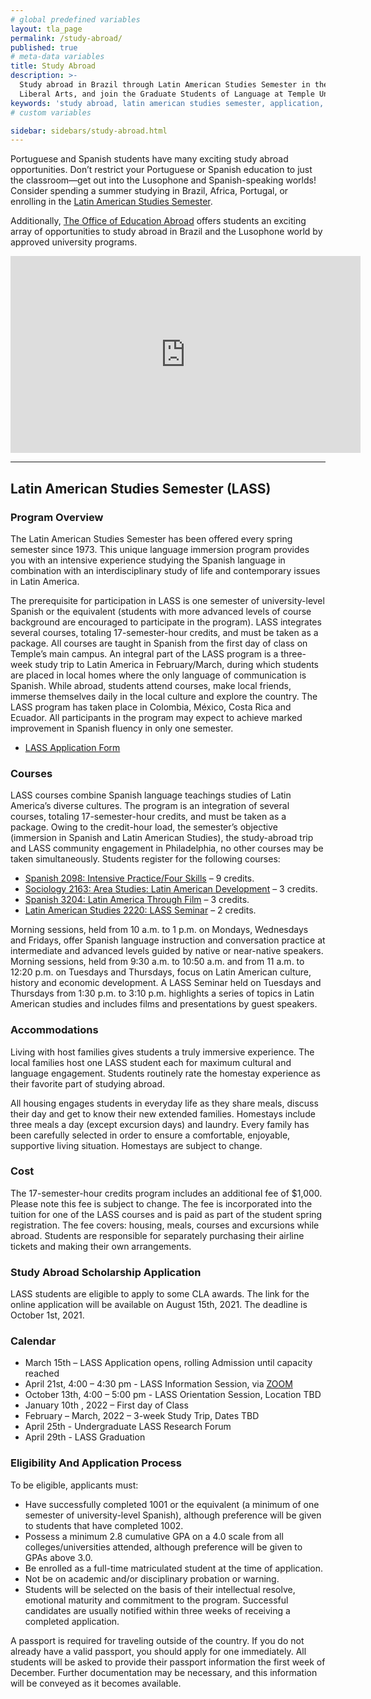 ```yaml
---
# global predefined variables
layout: tla_page
permalink: /study-abroad/
published: true
# meta-data variables
title: Study Abroad
description: >-
  Study abroad in Brazil through Latin American Studies Semester in the College of
  Liberal Arts, and join the Graduate Students of Language at Temple University.
keywords: 'study abroad, latin american studies semester, application, courses, Spain'
# custom variables

sidebar: sidebars/study-abroad.html
---
```

Portuguese and Spanish students have many exciting study abroad opportunities. Don’t restrict your Portuguese or Spanish education to just the classroom—get out into the Lusophone and Spanish-speaking worlds! Consider spending a summer studying in Brazil, Africa, Portugal, or enrolling in the [Latin American Studies Semester](#latin-american-studies-semester-lass).

Additionally, [The Office of Education Abroad](https://studyabroad.temple.edu/) offers students an exciting array of opportunities to study abroad in Brazil and the Lusophone world by approved university programs. 

<div class="video-container">
  <iframe width="560" height="315" src="https://www.youtube.com/embed/NIBBE9gBkUs?rel=0" frameborder="0" allow="autoplay; encrypted-media" allowfullscreen></iframe>
</div>

___
## Latin American Studies Semester (LASS)
### Program Overview
The Latin American Studies Semester has been offered every spring semester since 1973. This unique language immersion program provides you with an intensive experience studying the Spanish language in combination with an interdisciplinary study of life and contemporary issues in Latin America.

The prerequisite for participation in LASS is one semester of university-level Spanish or the equivalent (students with more advanced levels of course background are encouraged to participate in the program). LASS integrates several courses, totaling 17-semester-hour credits, and must be taken as a package. All courses are taught in Spanish from the first day of class on Temple’s main campus. An integral part of the LASS program is a three-week study trip to Latin America in February/March, during which students are placed in local homes where the only language of communication is Spanish. While abroad, students attend courses, make local friends, immerse themselves daily in the local culture and explore the country. The LASS program has taken place in Colombia, México, Costa Rica and Ecuador. All participants in the program may expect to achieve marked improvement in Spanish fluency in only one semester. 

- [LASS Application Form](https://form.jotform.com/82255597172161)<br>

### Courses
LASS courses combine Spanish language teachings studies of Latin America’s diverse cultures. The program is an integration of several courses, totaling 17-semester-hour credits, and must be taken as a package. Owing to the credit-hour load, the semester’s objective (immersion in Spanish and Latin American Studies), the study-abroad trip and LASS community engagement in Philadelphia, no other courses may be taken simultaneously. Students register for the following courses:

- [Spanish 2098: Intensive Practice/Four Skills](https://bulletin.temple.edu/search/?P=SPAN+2098) – 9 credits.
- [Sociology 2163: Area Studies: Latin American Development](https://bulletin.temple.edu/search/?P=SOC+2163) – 3 credits.
- [Spanish 3204: Latin America Through Film](https://bulletin.temple.edu/search/?P=SPAN+3204) – 3 credits.
- [Latin American Studies 2220: LASS Seminar](http://bulletin.temple.edu/search/?P=LAS+2220) – 2 credits.

Morning sessions, held from 10 a.m. to 1 p.m. on Mondays, Wednesdays and Fridays, offer Spanish language instruction and conversation practice at intermediate and advanced levels guided by native or near-native speakers. Morning sessions, held from 9:30 a.m. to 10:50 a.m. and from 11 a.m. to 12:20 p.m. on Tuesdays and Thursdays, focus on Latin American culture, history and economic development. A LASS Seminar held on Tuesdays and Thursdays from 1:30 p.m. to 3:10 p.m. highlights a series of topics in Latin American studies and includes films and presentations by guest speakers.

### Accommodations
Living with host families gives students a truly immersive experience. The local families host one LASS student each for maximum cultural and language engagement. Students routinely rate the homestay experience as their favorite part of studying abroad.

All housing engages students in everyday life as they share meals, discuss their day and get to know their new extended families.  Homestays include three meals a day (except excursion days) and laundry. Every family has been carefully selected in order to ensure a comfortable, enjoyable, supportive living situation. Homestays are subject to change.

### Cost
The 17-semester-hour credits program includes an additional fee of $1,000. Please note this fee is subject to change. The fee is incorporated into the tuition for one of the LASS courses and is paid as part of the student spring registration. The fee covers: housing, meals, courses and excursions while abroad. Students are responsible for separately purchasing their airline tickets and making their own arrangements.

### Study Abroad Scholarship Application
LASS students are eligible to apply to some CLA awards. The link for the online application will be available on August 15th, 2021. The deadline is October 1st, 2021.

### Calendar
- March 15th – LASS Application opens, rolling Admission until capacity reached
- April 21st, 4:00 – 4:30 pm - LASS Information Session, via [ZOOM](https://temple.zoom.us/s/4903976134)
- October 13th, 4:00 – 5:00 pm - LASS Orientation Session, Location TBD
- January 10th , 2022 – First day of Class
- February – March, 2022 – 3-week Study Trip, Dates TBD
- April 25th - Undergraduate LASS Research Forum
- April 29th - LASS Graduation

### Eligibility And Application Process
To be eligible, applicants must:

- Have successfully completed 1001 or the equivalent (a minimum of one semester of university-level Spanish), although preference will be given to students that have completed 1002.
- Possess a minimum 2.8 cumulative GPA on a 4.0 scale from all colleges/universities attended, although preference will be given to GPAs above 3.0.
- Be enrolled as a full-time matriculated student at the time of application.
- Not be on academic and/or disciplinary probation or warning.
- Students will be selected on the basis of their intellectual resolve, emotional maturity and commitment to the program. Successful candidates are usually notified within three weeks of receiving a completed application.

A passport is required for traveling outside of the country. If you do not already have a valid passport, you should apply for one immediately. All students will be asked to provide their passport information the first week of December. Further documentation may be necessary, and this information will be conveyed as it becomes available.
